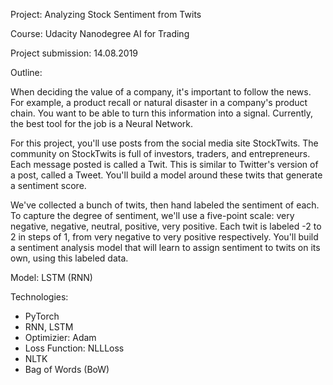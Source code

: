 Project: Analyzing Stock Sentiment from Twits

Course: Udacity Nanodegree AI for Trading

Project submission: 14.08.2019

Outline:

When deciding the value of a company, it's important to follow the news. For example, a product recall or natural disaster in a company's product chain. You want to be able to turn this information into a signal. Currently, the best tool for the job is a Neural Network.

For this project, you'll use posts from the social media site StockTwits. The community on StockTwits is full of investors, traders, and entrepreneurs. Each message posted is called a Twit. This is similar to Twitter's version of a post, called a Tweet. You'll build a model around these twits that generate a sentiment score.

We've collected a bunch of twits, then hand labeled the sentiment of each. To capture the degree of sentiment, we'll use a five-point scale: very negative, negative, neutral, positive, very positive. Each twit is labeled -2 to 2 in steps of 1, from very negative to very positive respectively. You'll build a sentiment analysis model that will learn to assign sentiment to twits on its own, using this labeled data.

Model: LSTM (RNN)

Technologies:
- PyTorch
- RNN, LSTM
- Optimizier: Adam
- Loss Function: NLLLoss
- NLTK
- Bag of Words (BoW)


